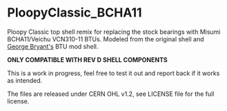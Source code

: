 # PloopyClassic_BCHA11

Ploopy Classic top shell remix for replacing the stock bearings with Misumi BCHA11/Veichu VCN310-11 BTUs. Modeled from the original shell and [George Bryant's](https://github.com/gbrnt) BTU mod shell.

**ONLY COMPATIBLE WITH REV D SHELL COMPONENTS**

This is a work in progress, feel free to test it out and report back if it works as intended.

The files are released under CERN OHL v1.2, see LICENSE file for the full license.
